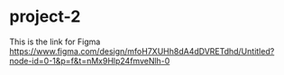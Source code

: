 # project-2

This is the link for Figma 
https://www.figma.com/design/mfoH7XUHh8dA4dDVRETdhd/Untitled?node-id=0-1&p=f&t=nMx9Hlp24fmveNlh-0
